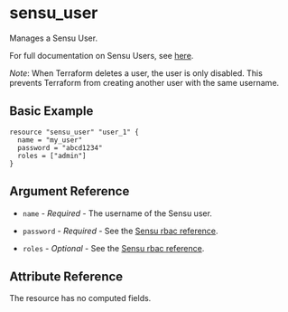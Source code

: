 # sensu_user

Manages a Sensu User.

For full documentation on Sensu Users, see [here](https://docs.sensu.io/sensu-core/2.0/reference/rbac/#user).

_Note_: When Terraform deletes a user, the user is only disabled.
This prevents Terraform from creating another user with the same
username.

## Basic Example

```hcl
resource "sensu_user" "user_1" {
  name = "my_user"
  password = "abcd1234"
  roles = ["admin"]
}
```

## Argument Reference

* `name` - *Required* - The username of the Sensu user.

* `password` - *Required* - See the [Sensu rbac reference](https://docs.sensu.io/sensu-core/2.0/reference/rbac/#user).

* `roles` - *Optional* - See the [Sensu rbac reference](https://docs.sensu.io/sensu-core/2.0/reference/rbac/#user).

## Attribute Reference

The resource has no computed fields.
